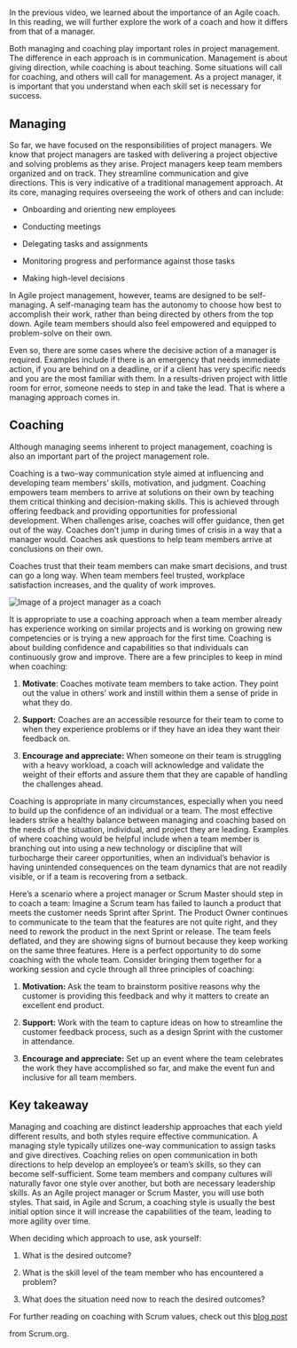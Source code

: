# 

In the previous video, we learned about the importance of an Agile coach. In this reading, we will further explore the work of a coach and how it differs from that of a manager. 

Both managing and coaching play important roles in project management. The difference in each approach is in communication. Management is about giving direction, while coaching is about teaching. Some situations will call for coaching, and others will call for management. As a project manager, it is important that you understand when each skill set is necessary for success. 

## **Managing**

So far, we have focused on the responsibilities of project managers. We know that project managers are tasked with delivering a project objective and solving problems as they arise. Project managers keep team members organized and on track. They streamline communication and give directions. This is very indicative of a traditional management approach. At its core, managing requires overseeing the work of others and can include: 

- Onboarding and orienting new employees
    
- Conducting meetings
    
- Delegating tasks and assignments
    
- Monitoring progress and performance against those tasks
    
- Making high-level decisions
    

In Agile project management, however, teams are designed to be self-managing. A self-managing team has the autonomy to choose how best to accomplish their work, rather than being directed by others from the top down. Agile team members should also feel empowered and equipped to problem-solve on their own.

Even so, there are some cases where the decisive action of a manager is required. Examples include if there is an emergency that needs immediate action, if you are behind on a deadline, or if a client has very specific needs and you are the most familiar with them. In a results-driven project with little room for error, someone needs to step in and take the lead. That is where a managing approach comes in. 

## **Coaching** 

Although managing seems inherent to project management, coaching is also an important part of the project management role. 

Coaching is a two-way communication style aimed at influencing and developing team members’ skills, motivation, and judgment. Coaching empowers team members to arrive at solutions on their own by teaching them critical thinking and decision-making skills. This is achieved through offering feedback and providing opportunities for professional development. When challenges arise, coaches will offer guidance, then get out of the way. Coaches don’t jump in during times of crisis in a way that a manager would. Coaches ask questions to help team members arrive at conclusions on their own.  

Coaches trust that their team members can make smart decisions, and trust can go a long way. When team members feel trusted, workplace satisfaction increases, and the quality of work improves.

![Image of a project manager as a coach](https://d3c33hcgiwev3.cloudfront.net/imageAssetProxy.v1/hwegfajDT-WHoH2ow1_lWA_463197e8e7b44c65b0443de77f12a25a_C5M4L2R2.png?expiry=1748044800000&hmac=MK2vozTL4zxR9IceYwWPxpliPIEY_NK09j6gE8DemWg)

It is appropriate to use a coaching approach when a team member already has experience working on similar projects and is working on growing new competencies or is trying a new approach for the first time. Coaching is about building confidence and capabilities so that individuals can continuously grow and improve. There are a few principles to keep in mind when coaching: 

1. **Motivate**: Coaches motivate team members to take action. They point out the value in others’ work and instill within them a sense of pride in what they do. 
    
2. **Support:** Coaches are an accessible resource for their team to come to when they experience problems or if they have an idea they want their feedback on. 
    
3. **Encourage and appreciate:** When someone on their team is struggling with a heavy workload, a coach will acknowledge and validate the weight of their efforts and assure them that they are capable of handling the challenges ahead.
    

Coaching is appropriate in many circumstances, especially when you need to build up the confidence of an individual or a team. The most effective leaders strike a healthy balance between managing and coaching based on the needs of the situation, individual, and project they are leading. Examples of where coaching would be helpful include when a team member is branching out into using a new technology or discipline that will turbocharge their career opportunities, when an individual’s behavior is having unintended consequences on the team dynamics that are not readily visible, or if a team is recovering from a setback.

Here’s a scenario where a project manager or Scrum Master should step in to coach a team: Imagine a Scrum team has failed to launch a product that meets the customer needs Sprint after Sprint. The Product Owner continues to communicate to the team that the features are not quite right, and they need to rework the product in the next Sprint or release. The team feels deflated, and they are showing signs of burnout because they keep working on the same three features. Here is a perfect opportunity to do some coaching with the whole team. Consider bringing them together for a working session and cycle through all three principles of coaching:

1. **Motivation:** Ask the team to brainstorm positive reasons why the customer is providing this feedback and why it matters to create an excellent end product.  
    
2. **Support:** Work with the team to capture ideas on how to streamline the customer feedback process, such as a design Sprint with the customer in attendance.
    
3. **Encourage and appreciate:** Set up an event where the team celebrates the work they have accomplished so far, and make the event fun and inclusive for all team members.
    

## **Key takeaway** 

Managing and coaching are distinct leadership approaches that each yield different results, and both styles require effective communication. A managing style typically utilizes one-way communication to assign tasks and give directives. Coaching relies on open communication in both directions to help develop an employee’s or team’s skills, so they can become self-sufficient. Some team members and company cultures will naturally favor one style over another, but both are necessary leadership skills. As an Agile project manager or Scrum Master, you will use both styles. That said, in Agile and Scrum, a coaching style is usually the best initial option since it will increase the capabilities of the team, leading to more agility over time. 

When deciding which approach to use, ask yourself:  

1. What is the desired outcome? 
    
2. What is the skill level of the team member who has encountered a problem? 
    
3. What does the situation need now to reach the desired outcomes?
    

For further reading on coaching with Scrum values, check out this [blog post](https://www.scrum.org/resources/blog/4-ways-coach-scrum-values)

from Scrum.org.